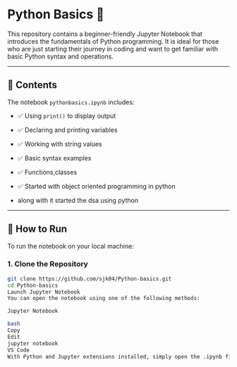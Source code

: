 # Python Basics 🐍

This repository contains a beginner-friendly Jupyter Notebook that introduces the fundamentals of Python programming. It is ideal for those who are just starting their journey in coding and want to get familiar with basic Python syntax and operations.

---

## 📘 Contents

The notebook `pythonbasics.ipynb` includes:

- ✅ Using `print()` to display output
- ✅ Declaring and printing variables
- ✅ Working with string values
- ✅ Basic syntax examples
- ✅ Functions,classes 
- ✅ Started with object oriented programming in python

- along with it started the dsa using python
  

---

## 🧰 How to Run

To run the notebook on your local machine:

### 1. Clone the Repository

```bash
git clone https://github.com/sjk04/Python-basics.git
cd Python-basics
Launch Jupyter Notebook
You can open the notebook using one of the following methods:

Jupyter Notebook

bash
Copy
Edit
jupyter notebook
VS Code
With Python and Jupyter extensions installed, simply open the .ipynb file.
